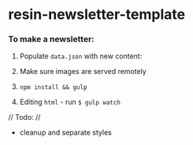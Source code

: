 # resin-newsletter-template

### To make a newsletter:

1. Populate `data.json` with new content:

2. Make sure images are served remotely

3. `npm install && gulp`

4. Editing `html` - run `$ gulp watch`

// Todo: //
* cleanup and separate styles

